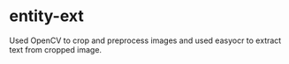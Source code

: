 # entity-ext

Used OpenCV to crop and preprocess images and used easyocr to extract text from cropped image.
